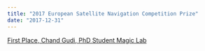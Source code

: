 ```yaml
---
title: "2017 European Satellite Navigation Competition Prize"
date: "2017-12-31"
---
```

[First Place, Chand Gudi, PhD Student Magic Lab](http://www.esnc.eu)
